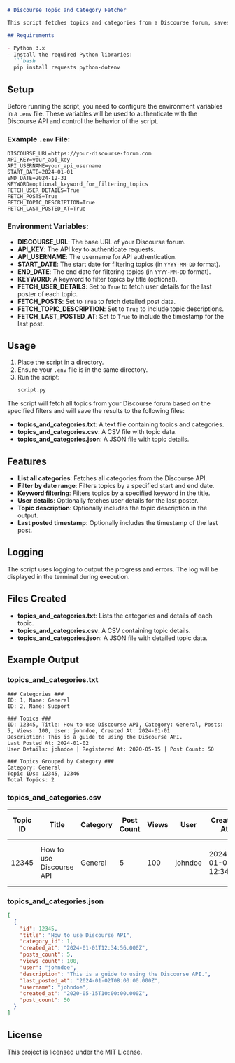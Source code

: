 ```markdown
# Discourse Topic and Category Fetcher

This script fetches topics and categories from a Discourse forum, saves the retrieved data to text, CSV, and JSON files, and optionally includes detailed user information, topic descriptions, and timestamps for posts. It supports filtering topics by date range and title keyword.

## Requirements

- Python 3.x
- Install the required Python libraries:
  ```bash
  pip install requests python-dotenv
  ```

## Setup

Before running the script, you need to configure the environment variables in a `.env` file. These variables will be used to authenticate with the Discourse API and control the behavior of the script.

### Example `.env` File:
```dotenv
DISCOURSE_URL=https://your-discourse-forum.com
API_KEY=your_api_key
API_USERNAME=your_api_username
START_DATE=2024-01-01
END_DATE=2024-12-31
KEYWORD=optional_keyword_for_filtering_topics
FETCH_USER_DETAILS=True
FETCH_POSTS=True
FETCH_TOPIC_DESCRIPTION=True
FETCH_LAST_POSTED_AT=True
```

### Environment Variables:

- **DISCOURSE_URL**: The base URL of your Discourse forum.
- **API_KEY**: The API key to authenticate requests.
- **API_USERNAME**: The username for API authentication.
- **START_DATE**: The start date for filtering topics (in `YYYY-MM-DD` format).
- **END_DATE**: The end date for filtering topics (in `YYYY-MM-DD` format).
- **KEYWORD**: A keyword to filter topics by title (optional).
- **FETCH_USER_DETAILS**: Set to `True` to fetch user details for the last poster of each topic.
- **FETCH_POSTS**: Set to `True` to fetch detailed post data.
- **FETCH_TOPIC_DESCRIPTION**: Set to `True` to include topic descriptions.
- **FETCH_LAST_POSTED_AT**: Set to `True` to include the timestamp for the last post.

## Usage

1. Place the script in a directory.
2. Ensure your `.env` file is in the same directory.
3. Run the script:
   ```bash
   script.py
   ```

The script will fetch all topics from your Discourse forum based on the specified filters and will save the results to the following files:

- **topics_and_categories.txt**: A text file containing topics and categories.
- **topics_and_categories.csv**: A CSV file with topic data.
- **topics_and_categories.json**: A JSON file with topic details.

## Features

- **List all categories**: Fetches all categories from the Discourse API.
- **Filter by date range**: Filters topics by a specified start and end date.
- **Keyword filtering**: Filters topics by a specified keyword in the title.
- **User details**: Optionally fetches user details for the last poster.
- **Topic description**: Optionally includes the topic description in the output.
- **Last posted timestamp**: Optionally includes the timestamp of the last post.

## Logging

The script uses logging to output the progress and errors. The log will be displayed in the terminal during execution.

## Files Created

- **topics_and_categories.txt**: Lists the categories and details of each topic.
- **topics_and_categories.csv**: A CSV containing topic details.
- **topics_and_categories.json**: A JSON file with detailed topic data.

## Example Output

### topics_and_categories.txt
```
### Categories ###
ID: 1, Name: General
ID: 2, Name: Support

### Topics ###
ID: 12345, Title: How to use Discourse API, Category: General, Posts: 5, Views: 100, User: johndoe, Created At: 2024-01-01
Description: This is a guide to using the Discourse API.
Last Posted At: 2024-01-02
User Details: johndoe | Registered At: 2020-05-15 | Post Count: 50

### Topics Grouped by Category ###
Category: General
Topic IDs: 12345, 12346
Total Topics: 2
```

### topics_and_categories.csv
| Topic ID | Title                  | Category | Post Count | Views | User    | Created At         | Description                     | Last Posted At    | User Details                                    |
|----------|------------------------|----------|------------|-------|---------|--------------------|----------------------------------|-------------------|-------------------------------------------------|
| 12345    | How to use Discourse API| General  | 5          | 100   | johndoe | 2024-01-01 12:34:56| This is a guide to using the API.| 2024-01-02 08:00:00| Username: johndoe, Registered At: 2020-05-15   |

### topics_and_categories.json
```json
[
  {
    "id": 12345,
    "title": "How to use Discourse API",
    "category_id": 1,
    "created_at": "2024-01-01T12:34:56.000Z",
    "posts_count": 5,
    "views_count": 100,
    "user": "johndoe",
    "description": "This is a guide to using the Discourse API.",
    "last_posted_at": "2024-01-02T08:00:00.000Z",
    "username": "johndoe",
    "created_at": "2020-05-15T10:00:00.000Z",
    "post_count": 50
  }
]
```

## License

This project is licensed under the MIT License.
```
